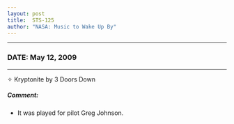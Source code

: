 ```yaml
---
layout: post
title:  STS-125
author: "NASA: Music to Wake Up By"
---
```


----
### DATE: May 12, 2009
----
✧ Kryptonite by 3 Doors Down

##### Comment:
* It was played for pilot Greg Johnson.
